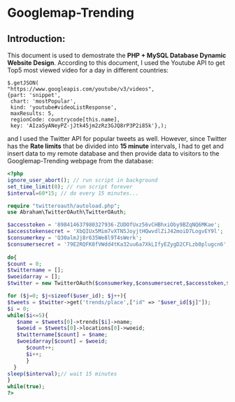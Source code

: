 Googlemap-Trending
==================
Introduction:
-------------
This document is used to demostrate the **PHP + MySQL Database Dynamic Website Design**. According to this document, I used the Youtube API to get Top5 most viewed video for a day in different countries: 
```jquery
$.getJSON(
"https://www.googleapis.com/youtube/v3/videos",
{part: 'snippet',
 chart: 'mostPopular',
 kind: 'youtube#videoListResponse',
 maxResults: 5,
 regionCode: countrycode[this.name],
 key: 'AIzaSyANeyPZ-jJtk45jm2zRz3GJQ8rP3P2i85k'},);
```
and I used the Twitter API for popular tweets as well. However, since Twitter has the **Rate limits** that be divided into **15 minute** intervals, I had to get and insert data to my remote database and then provide data to visitors to the Googlemap-Trending webpage from the database:
```php
<?php
ignore_user_abort(); // run script in background
set_time_limit(0); // run script forever
$interval=60*15; // do every 15 minutes...

require "twitteroauth/autoload.php";
use Abraham\TwitterOAuth\TwitterOAuth;

$accesstoken = '898414637980327936-ZUDOfUxz56vCHBhxiOby9BZqNQ6MKae';
$accesstokensecret = 'XbQIUx5Mim7vXTN5JoyjtHQwvdlZiJ42moiD7LogvEY9l';
$consumerkey = 'Q30almJj8r635We8l9T4sWerk';
$consumersecret = '79E2RQFK8fVWdd4tKa32uu6a7XkLIfyEZygD2CFLzb0plugcn6';
			
do{
$count = 0;
$twittername = [];
$woeidarray = [];
$twitter = new TwitterOAuth($consumerkey,$consumersecret,$accesstoken,$accesstokensecret);

for ($j=0; $j<sizeof($user_id); $j++){
$tweets = $twitter->get('trends/place',["id" => "$user_id[$j]"]);
$i = 0;
while($i<=5){
   $name = $tweets[0]->trends[$i]->name;
   $woeid = $tweets[0]->locations[0]->woeid;
   $twittername[$count] = $name;
   $woeidarray[$count] = $woeid;
      $count++;
      $i++;
      }
  }
sleep($interval);// wait 15 minutes	
}
while(true);
?>
```
